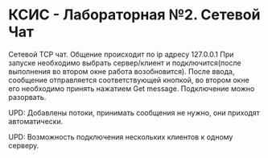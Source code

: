 # КСИС - Лабораторная №2. Сетевой Чат

Сетевой TCP чат. Общение происходит по ip адресу 127.0.0.1 При запуске необходимо выбрать сервер/клиент и подключится(после выполнения во втором окне работа возобновится). После ввода, сообщение отправляется соответствующей кнопкой, во втором окне его необходимо принять нажатием Get message. Подключение можно разорвать. 

UPD: Добавлены потоки, принимать сообщения не нужно, они приходят автоматически.

UPD: Возможность подключения нескольких клиентов к одному серверу.
